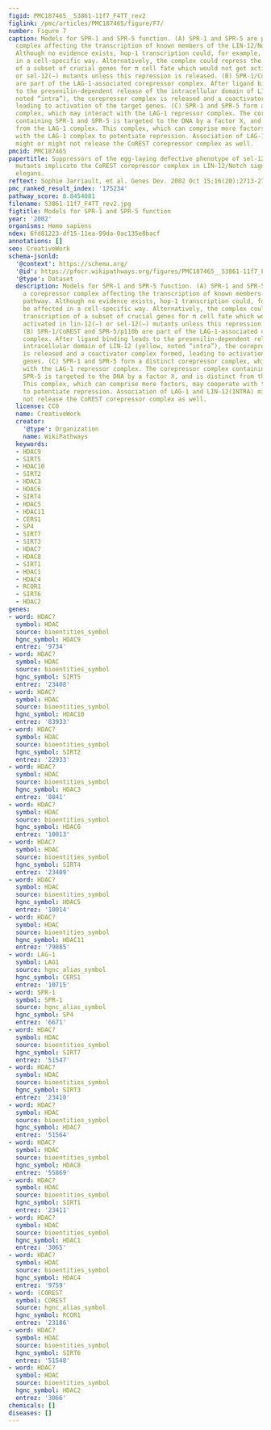 ```yaml
---
figid: PMC187465__53861-11f7_F4TT_rev2
figlink: /pmc/articles/PMC187465/figure/F7/
number: Figure 7
caption: Models for SPR-1 and SPR-5 function. (A) SPR-1 and SPR-5 are part of a corepressor
  complex affecting the transcription of known members of the LIN-12/Notch pathway.
  Although no evidence exists, hop-1 transcription could, for example, be affected
  in a cell-specific way. Alternatively, the complex could repress the transcription
  of a subset of crucial genes for π cell fate which would not get activated in lin-12(−)
  or sel-12(−) mutants unless this repression is released. (B) SPR-1/CoREST and SPR-5/p110b
  are part of the LAG-1-associated corepressor complex. After ligand binding leads
  to the presenilin-dependent release of the intracellular domain of LIN-12 (yellow,
  noted “intra”), the corepressor complex is released and a coactivator complex formed,
  leading to activation of the target genes. (C) SPR-1 and SPR-5 form a distinct corepressor
  complex, which may interact with the LAG-1 repressor complex. The corepressor complex
  containing SPR-1 and SPR-5 is targeted to the DNA by a factor X, and is distinct
  from the LAG-1 complex. This complex, which can comprise more factors, may cooperate
  with the LAG-1 complex to potentiate repression. Association of LAG-1 and LIN-12(INTRA)
  might or might not release the CoREST corepressor complex as well.
pmcid: PMC187465
papertitle: Suppressors of the egg-laying defective phenotype of sel-12 presenilin
  mutants implicate the CoREST corepressor complex in LIN-12/Notch signaling in C.
  elegans.
reftext: Sophie Jarriault, et al. Genes Dev. 2002 Oct 15;16(20):2713-2728.
pmc_ranked_result_index: '175234'
pathway_score: 0.8454081
filename: 53861-11f7_F4TT_rev2.jpg
figtitle: Models for SPR-1 and SPR-5 function
year: '2002'
organisms: Homo sapiens
ndex: 6fd81223-df15-11ea-99da-0ac135e8bacf
annotations: []
seo: CreativeWork
schema-jsonld:
  '@context': https://schema.org/
  '@id': https://pfocr.wikipathways.org/figures/PMC187465__53861-11f7_F4TT_rev2.html
  '@type': Dataset
  description: Models for SPR-1 and SPR-5 function. (A) SPR-1 and SPR-5 are part of
    a corepressor complex affecting the transcription of known members of the LIN-12/Notch
    pathway. Although no evidence exists, hop-1 transcription could, for example,
    be affected in a cell-specific way. Alternatively, the complex could repress the
    transcription of a subset of crucial genes for π cell fate which would not get
    activated in lin-12(−) or sel-12(−) mutants unless this repression is released.
    (B) SPR-1/CoREST and SPR-5/p110b are part of the LAG-1-associated corepressor
    complex. After ligand binding leads to the presenilin-dependent release of the
    intracellular domain of LIN-12 (yellow, noted “intra”), the corepressor complex
    is released and a coactivator complex formed, leading to activation of the target
    genes. (C) SPR-1 and SPR-5 form a distinct corepressor complex, which may interact
    with the LAG-1 repressor complex. The corepressor complex containing SPR-1 and
    SPR-5 is targeted to the DNA by a factor X, and is distinct from the LAG-1 complex.
    This complex, which can comprise more factors, may cooperate with the LAG-1 complex
    to potentiate repression. Association of LAG-1 and LIN-12(INTRA) might or might
    not release the CoREST corepressor complex as well.
  license: CC0
  name: CreativeWork
  creator:
    '@type': Organization
    name: WikiPathways
  keywords:
  - HDAC9
  - SIRT5
  - HDAC10
  - SIRT2
  - HDAC3
  - HDAC6
  - SIRT4
  - HDAC5
  - HDAC11
  - CERS1
  - SP4
  - SIRT7
  - SIRT3
  - HDAC7
  - HDAC8
  - SIRT1
  - HDAC1
  - HDAC4
  - RCOR1
  - SIRT6
  - HDAC2
genes:
- word: HDAC?
  symbol: HDAC
  source: bioentities_symbol
  hgnc_symbol: HDAC9
  entrez: '9734'
- word: HDAC?
  symbol: HDAC
  source: bioentities_symbol
  hgnc_symbol: SIRT5
  entrez: '23408'
- word: HDAC?
  symbol: HDAC
  source: bioentities_symbol
  hgnc_symbol: HDAC10
  entrez: '83933'
- word: HDAC?
  symbol: HDAC
  source: bioentities_symbol
  hgnc_symbol: SIRT2
  entrez: '22933'
- word: HDAC?
  symbol: HDAC
  source: bioentities_symbol
  hgnc_symbol: HDAC3
  entrez: '8841'
- word: HDAC?
  symbol: HDAC
  source: bioentities_symbol
  hgnc_symbol: HDAC6
  entrez: '10013'
- word: HDAC?
  symbol: HDAC
  source: bioentities_symbol
  hgnc_symbol: SIRT4
  entrez: '23409'
- word: HDAC?
  symbol: HDAC
  source: bioentities_symbol
  hgnc_symbol: HDAC5
  entrez: '10014'
- word: HDAC?
  symbol: HDAC
  source: bioentities_symbol
  hgnc_symbol: HDAC11
  entrez: '79885'
- word: LAG-1
  symbol: LAG1
  source: hgnc_alias_symbol
  hgnc_symbol: CERS1
  entrez: '10715'
- word: SPR-1
  symbol: SPR-1
  source: hgnc_alias_symbol
  hgnc_symbol: SP4
  entrez: '6671'
- word: HDAC?
  symbol: HDAC
  source: bioentities_symbol
  hgnc_symbol: SIRT7
  entrez: '51547'
- word: HDAC?
  symbol: HDAC
  source: bioentities_symbol
  hgnc_symbol: SIRT3
  entrez: '23410'
- word: HDAC?
  symbol: HDAC
  source: bioentities_symbol
  hgnc_symbol: HDAC7
  entrez: '51564'
- word: HDAC?
  symbol: HDAC
  source: bioentities_symbol
  hgnc_symbol: HDAC8
  entrez: '55869'
- word: HDAC?
  symbol: HDAC
  source: bioentities_symbol
  hgnc_symbol: SIRT1
  entrez: '23411'
- word: HDAC?
  symbol: HDAC
  source: bioentities_symbol
  hgnc_symbol: HDAC1
  entrez: '3065'
- word: HDAC?
  symbol: HDAC
  source: bioentities_symbol
  hgnc_symbol: HDAC4
  entrez: '9759'
- word: (COREST
  symbol: COREST
  source: hgnc_alias_symbol
  hgnc_symbol: RCOR1
  entrez: '23186'
- word: HDAC?
  symbol: HDAC
  source: bioentities_symbol
  hgnc_symbol: SIRT6
  entrez: '51548'
- word: HDAC?
  symbol: HDAC
  source: bioentities_symbol
  hgnc_symbol: HDAC2
  entrez: '3066'
chemicals: []
diseases: []
---
```

